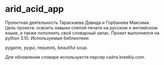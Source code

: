 # arid_acid_app
Проектная деятельность Тараскаева Давида и Горбанева Максима.
Цель проекта: освоить навыки слепой печати на русском и английском языке, а также пополнить свой словарный запас.
Проект выполнялся на python 3.10.
Используемые библиотеки:

pygame, pygui, requests, beautiful soup.

Для обновления словаря используестя парсер сайта kreekly.com.
